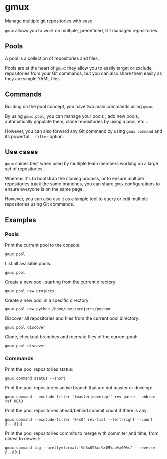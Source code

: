 # gmux

Manage multiple git repositories with ease.

`gmux` allows you to work on multiple, predefined, Git managed repositories.

## Pools

A pool is a collection of repositories and files.

Pools are at the heart of `gmux`: they allow you to easily target or exclude
repositories from your Git commands, but you can also share them easily as they
are simple YAML files.

## Commands

Building on the pool concept, you have two main commands using `gmux`.

By using `gmux pool`, you can manage your pools ; add new pools, automatically
populate them, clone repositories by using a pool, etc...

However, you can also forward any Git command by using `gmux command` and its
powerful `--filter` option.

## Use cases

`gmux` shines best when used by multiple team members working on a large set
of repositories.

Whereas it's to bootstrap the cloning process, or to ensure multiple
repositories track the same branches, you can share `gmux` configurations
to ensure everyone is on the same page.

However, you can also use it as a simple tool to query or edit multiple
repositories using Git commands.

## Examples

### Pools

Print the current pool to the console:

`gmux pool`

List all available pools:

`gmux pool`

Create a new pool, starting from the current directory:

`gmux pool new projects`

Create a new pool in a specific directory:

`gmux pool new python /home/user/projects/python`

Discover all repositories and files from the current pool directory:

`gmux pool discover`

Clone, checkout branches and recreate files of the current pool:

`gmux pool discover`

### Commands

Print the pool repositories status:

`gmux command status --short`

Print the pool repositories active branch that are not master or develop:

`gmux command --exclude-filter '(master|develop)' rev-parse --abbrev-ref HEAD`

Print the pool repositories ahead/behind commit count if there is any:

`gmux command --exclude-filter '0\s0' rev-list --left-right --count @...@{u}`

Print the pool repositories commits to merge with commiter and time, from oldest to newest:

`gmux command log --pretty=format:'%h%x09%cr%x09%cn%x09%s' --reverse @..@{u}`
